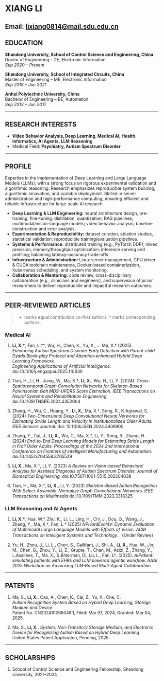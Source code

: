 # XIANG LI
Email: lixiang0814@mail.sdu.edu.cn 
---

## EDUCATION
**Shandong University, School of Control Science and Engineering, China**  
Doctor of Engineering – DE, Electronic Information  
_Sep 2020 – Present_

**Shandong University, School of Integrated Circuits, China**  
Master of Engineering – ME, Electronic Information  
_Sep 2018 – Jun 2021_

**Anhui Polytechnic University, China**  
Bachelor of Engineering – BE, Automation  
_Sep 2013 – Jun 2017_

---

## RESEARCH INTERESTS
- **Video Behavior Analysis, Deep Learning, Medical AI, Health Informatics, AI Agents, LLM Reasoning**  
- Medical Field: **Psychiatry, Autism Spectrum Disorder**

---


## PROFILE
Expertise in the implementation of Deep Learning and Large Language Models (LLMs), with a strong focus on rigorous experimental validation and algorithmic reasoning. Research emphasizes reproducible system building, algorithmic innovation, and scalable deployment. Skilled in server administration and high-performance computing, ensuring efficient and reliable infrastructure for large-scale AI research.  

- **Deep Learning & LLM Engineering:** neural architecture design, pre-training, fine-tuning, distillation, quantization; RAG pipelines; multimodal/vision-language models; video behavior analysis; baseline construction and error analysis.  
- **Experimentation & Reproducibility:** dataset curation, ablation studies, statistical validation; reproducible training/evaluation pipelines.  
- **Systems & Performance:** distributed training (e.g., PyTorch DDP), mixed precision, memory/throughput optimization; inference serving and profiling; balancing latency–accuracy trade-offs.  
- **Infrastructure & Administration:** Linux server management, GPU driver & CUDA toolchain maintenance, Docker-based containerization, Kubernetes scheduling, and system monitoring.  
- **Collaboration & Mentoring:** code review, cross-disciplinary collaboration (e.g., clinicians and engineers), and supervision of junior researchers to deliver reproducible and impactful research outcomes.  


---


## PEER-REVIEWED ARTICLES
> * marks equal contribution co-first authors. † marks corresponding authors.

### Medical AI
1. **Li, X.\***, Fan, L.*†, Wu, H., Chen, K., Yu, X., ... Ma, X.† (2025).  
   *Enhancing Autism Spectrum Disorder Early Detection with Parent-child Dyads Block-play Protocol and Attention-enhanced Hybrid Deep Learning Framework.*  
   *Engineering Applications of Artificial Intelligence.* doi:10.1016/j.engappai.2025.110430  

2. Tian, H., Li, H., Jiang, W., Ma, X.†, **Li, X.**, Wu, H., Li, Y. (2024).
   *Cross-Spatiotemporal Graph Convolution Networks for Skeleton-Based Parkinsonian Gait MDS-UPDRS Score Estimation.*
   *IEEE Transactions on Neural Systems and Rehabilitation Engineering.* doi:10.1109/TNSRE.2024.3352004

3. Zhang, H., Wu, C., Huang, Y., **Li, X.**, Ma, X.†, Song, R., K.Agrawal, S. (2024)
   *Two-Dimensional Deep Convolutional Neural Networks for Estimating Stride Length and Velocity in Institutionalized Older Adults.*
   *IEEE Sensors Journal.* doi: 10.1109/JSEN.2024.3408900

4. Zhang, Y., Cai, J., **Li, X.**, Wu, C,. Ma, X.†, Li, Y., Song, R., Zhang, H. (2024)
   *End-to-End Deep Learning Models for Estimating Stride Length in Frail Older Adults.*
   *Proceedings of the 2024 2nd International Conference on Frontiers of Intelligent Manufacturing and Automation.* doi:10.1145/3704558.3705529 

5. **Li, X.**, Ma, X.†, Li, Y. (2023)
   *A Review on Vision-based Behavioral Analysis for Assisted Diagnosis of Autism Spectrum Disorder.*
   *Journal of Biomedical Engineering.* doi:10.7507/1001-5515.202204038
   
5. Tian, H., Ma, X.†, **Li, X.**, Li, Y. (2023)
   *Skeleton-Based Action Recognition With Select-Assemble-Normalize Graph Convolutional Networks.*
   *IEEE Transactions on Multimedia* doi:10.1109/TMM.2023.3318325

### LLM Reasoning and AI Agents
1. **Li, X.\***, Hua, W.*, Zhu, K., Li, L., Ling, H., Chi, J., Dou, Q., Wang, J., Zhang, Y., Ma, X.†, Fan, L.† (2025)
   *NPHardEval4V: Dynamic Evaluation of Multimodal Large Language Models with Effects of Vision.*
   *ACM Transactions on Intelligent Systems and Technology.* （Under Review）

2. Yu, H., Zhou, J., Li, L., Chen, S., Gallifant, J., Shi, A., **Li, X.**, Hua, W., Jin, M., Chen, G., Zhou, Y., Li, Z., Grupte, T., Chen, M., Azizi, Z., Zhang, Y., L.Assimes, T., Ma, X., S.Bitterman, D., Lu, L., Fan, L†. (2025).
   *AIPatient: simulating patients with EHRs and LLM powered agentic workflow.*
   *AAAI 2025 Workshop on Advancing LLM-Based Multi-Agent Collaboration.*


---


## PATENTS
1. Ma, S., **Li, X.**, Cao, A., Chen, K., Cai, Z., Yu, X., Che, C.  
   *Autism Recognition System Based on Hybrid Deep Learning, Storage Medium and Device*  
   Patent No. CN202410268048.1, Filed: Mar 07, 2024, Granted: Mar 04, 2025.

2. Ma, S., **Li, X.**. 
   *System, Non-Transitory Storage Medium, and Electronic Device for Recognizing Autism Based on Hybrid Deep Learning*  
   United States Patent Application, Pending, 2025.


---


## SCHOLARSHIPS
1. School of Control Science and Engineering Fellowship, Shandong University, 2021–2024
   
